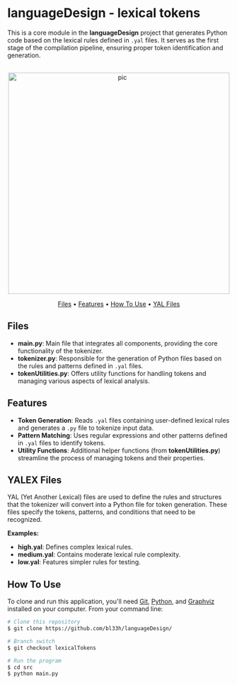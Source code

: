 # languageDesign - lexical tokens
This is a core module in the **languageDesign** project that generates Python code based on the lexical rules defined in `.yal` files. It serves as the first stage of the compilation pipeline, ensuring proper token identification and generation.

<p align="center">
  <br>
  <img src="https://cdn.analyticsvidhya.com/wp-content/uploads/2020/05/rnn.gif" alt="pic" width="500">
  <br>
</p>
<p align="center">
  <a href="#Files">Files</a> •
  <a href="#Features">Features</a> •
  <a href="#how-to-use">How To Use</a> •
  <a href="#yal-files">YAL Files</a>
</p>

## Files
- **main.py**: Main file that integrates all components, providing the core functionality of the tokenizer.
- **tokenizer.py**: Responsible for the generation of Python files based on the rules and patterns defined in `.yal` files.
- **tokenUtilities.py**: Offers utility functions for handling tokens and managing various aspects of lexical analysis.

## Features
- **Token Generation**: Reads `.yal` files containing user-defined lexical rules and generates a `.py` file to tokenize input data.
- **Pattern Matching**: Uses regular expressions and other patterns defined in `.yal` files to identify tokens.
- **Utility Functions**: Additional helper functions (from **tokenUtilities.py**) streamline the process of managing tokens and their properties.

## YALEX Files
YAL (Yet Another Lexical) files are used to define the rules and structures that the tokenizer will convert into a Python file for token generation. These files specify the tokens, patterns, and conditions that need to be recognized.

**Examples:**
- **high.yal**: Defines complex lexical rules.
- **medium.yal**: Contains moderate lexical rule complexity.
- **low.yal**: Features simpler rules for testing.

## How To Use
To clone and run this application, you'll need [Git](https://git-scm.com), [Python](https://www.python.org/downloads/), and [Graphviz](https://graphviz.org) installed on your computer. From your command line:

```bash
# Clone this repository
$ git clone https://github.com/bl33h/languageDesign/

# Branch switch
$ git checkout lexicalTokens

# Run the program
$ cd src
$ python main.py
